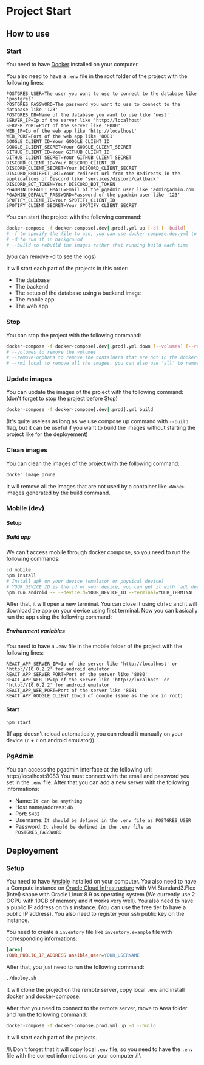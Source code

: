 # Project Start
## How to use
### Start

You need to have [Docker](https://www.docker.com/) installed on your computer.

You also need to have a `.env` file in the root folder of the project with the following lines:

```env
POSTGRES_USER=The user you want to use to connect to the database like 'postgres'
POSTGRES_PASSWORD=The password you want to use to connect to the database like '123'
POSTGRES_DB=Name of the database you want to use like 'nest'
SERVER_IP=Ip of the server like 'http://localhost'
SERVER_PORT=Port of the server like '8080'
WEB_IP=Ip of the web app like 'http://localhost'
WEB_PORT=Port of the web app like '8081'
GOOGLE_CLIENT_ID=Your GOOGLE_CLIENT_ID
GOOGLE_CLIENT_SECRET=Your GOOGLE_CLIENT_SECRET
GITHUB_CLIENT_ID=Your GITHUB_CLIENT_ID
GITHUB_CLIENT_SECRET=Your GITHUB_CLIENT_SECRET
DISCORD_CLIENT_ID=Your DISCORD_CLIENT_ID
DISCORD_CLIENT_SECRET=Your DISCORD_CLIENT_SECRET
DISCORD_REDIRECT_URI=Your redirect url from the Redirects in the applications of Discord like 'services/discord/callback'
DISCORD_BOT_TOKEN=Your DISCORD_BOT_TOKEN
PGADMIN_DEFAULT_EMAIL=Email of the pgadmin user like 'admin@admin.com'
PGADMIN_DEFAULT_PASSWORD=Password of the pgadmin user like '123'
SPOTIFY_CLIENT_ID=Your SPOTIFY_CLIENT_ID
SPOTIFY_CLIENT_SECRET=Your SPOTIFY_CLIENT_SECRET
```

You can start the project with the following command:

```bash
docker-compose -f docker-compose[.dev|.prod].yml up [-d] [--build]
# -f to specify the file to use, you can use docker-compose.dev.yml to use the dev version, it will enable the hot reload. (it will use Dockerfile.dev instead of Dockerfile)
# -d to run it in background
# --build to rebuild the images rather that running build each time
```
(you can remove -d to see the logs)

It will start each part of the projects in this order:
- The database
- The backend
- The setup of the database using a backend image
- The mobile app
- The web app

### Stop

You can stop the project with the following command:

```bash
docker-compose -f docker-compose[.dev|.prod].yml down [--volumes] [--remove-orphans] [--rmi local]
# --volumes to remove the volumes
# --remove-orphans to remove the containers that are not in the docker-compose.yml file
# --rmi local to remove all the images, you can also use 'all' to remove all the images
```

### Update images

You can update the images of the project with the following command:
(don't forget to stop the project before [Stop](#stop))

```bash
docker-compose -f docker-compose[.dev|.prod].yml build
```

(It's quite useless as long as we use compose up command with `--build` flag, but it can be useful if you want to build the images without starting the project like for the deployement)

### Clean images

You can clean the images of the project with the following command:

```bash
docker image prune
```

It will remove all the images that are not used by a container like `<None>` images generated by the build command.

### Mobile (dev)

#### Setup

##### Build app

We can't access mobile through docker compose, so you need to run the following commands:

```bash
cd mobile
npm install
# Install apk on your device (emulator or physical device)
# YOUR_DEVICE_ID is the id of your device, you can get it with `adb devices` command and YOUR_TERMINAL is the terminal you want to use to see the logs, you can use `cmd` for windows or `bash` for linux.
npm run android -- --deviceId=YOUR_DEVICE_ID --terminal=YOUR_TERMINAL
```
After that, it will open a new terminal. You can close it using ctrl+c and it will download the app on your device using first terminal.
Now you can basically run the app using the following command:

##### Environment variables

You need to have a `.env` file in the mobile folder of the project with the following lines:

```env
REACT_APP_SERVER_IP=Ip of the server like 'http://localhost' or 'http://10.0.2.2' for android emulator
REACT_APP_SERVER_PORT=Port of the server like '8080'
REACT_APP_WEB_IP=Ip of the server like 'http://localhost' or 'http://10.0.2.2' for android emulator
REACT_APP_WEB_PORT=Port of the server like '8081'
REACT_APP_GOOGLE_CLIENT_ID=id of google (same as the one in root)
```

#### Start

```bash
npm start
```

(If app doesn't reload automaticaly, you can reload it manually on your device (`r` + `r` on android emulator))

### PgAdmin

You can access the pgadmin interface at the following url: http://localhost:8083
You must connect with the email and password you set in the `.env` file.
After that you can add a new server with the following informations:
- Name: `It can be anything`
- Host name/address: `db`
- Port: `5432`
- Username: `It should be defined in the .env file as POSTGRES_USER`
- Password: `It should be defined in the .env file as POSTGRES_PASSWORD`

## Deployement

### Setup

You need to have [Ansible](https://www.ansible.com/) installed on your computer.
You also need to have a Compute instance on [Oracle Cloud Infrastructure](cloud.oracle.com) with VM.Standard3.Flex (Intel) shape with Oracle Linux 8.9 as operating system (We currently use 2 OCPU with 10GB of memory and it works very well). You also need to have a public IP address on this instance. (You can use the free tier to have a public IP address). You also need to register your ssh public key on the instance.

You need to create a `inventory` file like `inventory.example` file with corresponding informations:

```ini
[area]
YOUR_PUBLIC_IP_ADDRESS ansible_user=YOUR_USERNAME
```

After that, you just need to run the following command:

```bash
./deploy.sh
```

It will clone the project on the remote server, copy local `.env` and install docker and docker-compose.

After that you need to connect to the remote server, move to Area folder and run the following command:

```bash
docker-compose -f docker-compose.prod.yml up -d --build
```

It will start each part of the projects.

/!\ Don't forget that it will copy local `.env` file, so you need to have the `.env` file with the correct informations on your computer /!\
